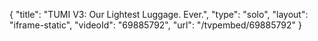 {
    "title": "TUMI V3: Our Lightest Luggage. Ever.",
    "type": "solo",
    "layout": "iframe-static",
    "videoId": "69885792",
    "url": "\/tvpembed\/69885792"
}
